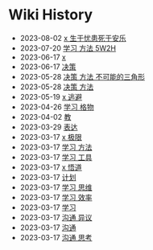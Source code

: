 # Wiki History

- 2023-08-02        [x 生于忧患死于安乐](/0023_x_生于忧患死于安乐)
- 2023-07-20        [学习 方法 5W2H](/0022_学习_方法_5W2H)
- 2023-06-17        [x](/0020_x)
- 2023-06-17        [决策](/0021_决策)
- 2023-05-28        [决策 方法 不可能的三角形](/0019_决策_方法_不可能的三角形)
- 2023-05-28        [决策 方法](/0018_决策_方法)
- 2023-05-19        [x 逃避](/0017_x_逃避)
- 2023-04-26        [学习 格物](/0016_学习_格物)
- 2023-04-02        [教](/0015_教)
- 2023-03-29        [表达](/0014_表达)
- 2023-03-17        [x 极限](/0003_x_极限)
- 2023-03-17        [学习 方法](/0013_学习_方法)
- 2023-03-17        [学习 工具](/0010_学习_工具)
- 2023-03-17        [x 悟道](/0004_x_悟道)
- 2023-03-17        [计划](/0008_计划)
- 2023-03-17        [学习 思维](/0011_学习_思维)
- 2023-03-17        [学习 效率](/0012_学习_效率)
- 2023-03-17        [学习](/0009_学习)
- 2023-03-17        [沟通 异议](/0006_沟通_异议)
- 2023-03-17        [沟通](/0005_沟通)
- 2023-03-17        [沟通 思考](/0007_沟通_思考)
